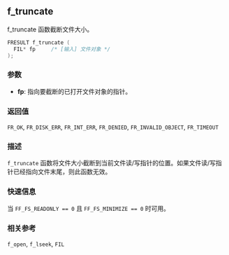 ## f_truncate

f_truncate 函数截断文件大小。

```c
FRESULT f_truncate (
  FIL* fp     /* [输入] 文件对象 */
);
```

### 参数

*   **fp**: 指向要截断的已打开文件对象的指针。

### 返回值

`FR_OK`, `FR_DISK_ERR`, `FR_INT_ERR`, `FR_DENIED`, `FR_INVALID_OBJECT`, `FR_TIMEOUT`

### 描述

`f_truncate` 函数将文件大小截断到当前文件读/写指针的位置。如果文件读/写指针已经指向文件末尾，则此函数无效。

### 快速信息

当 `FF_FS_READONLY == 0` 且 `FF_FS_MINIMIZE == 0` 时可用。

### 相关参考

`f_open`, `f_lseek`, `FIL`
